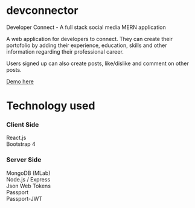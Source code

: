 # devconnector
Developer Connect - A full stack social media MERN application 


<p> A web application for developers to connect. They can create their portofolio by adding their experience, education, skills and other information regarding their professional career.

Users signed up can also create posts, like/dislike and comment on other posts. </p>

[Demo here](https://afternoon-brook-96545.herokuapp.com/)


<h1> Technology used </h1>

<h3> Client Side </h3>
React.js <br>
Bootstrap 4 <br>

<h3> Server Side </h3>
MongoDB (MLab) <br>
Node.js / Express <br>
Json Web Tokens <br>
Passport <br>
Passport-JWT <br>


